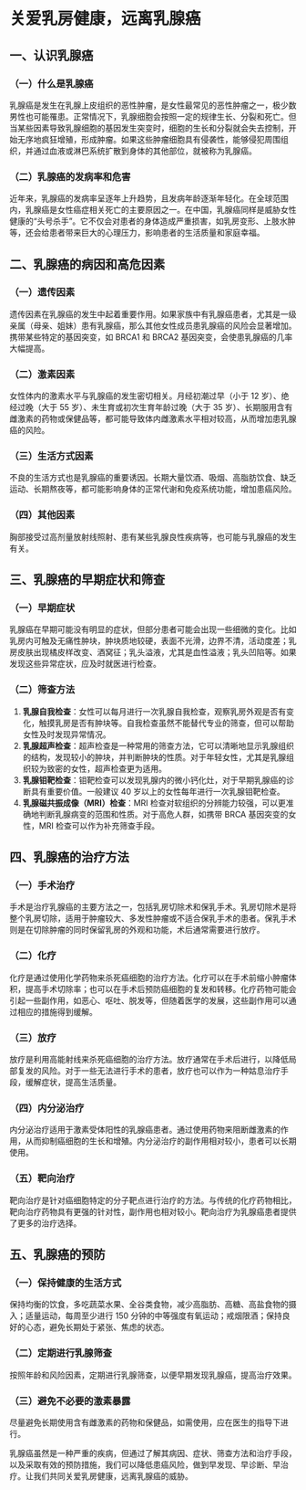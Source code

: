# 关爱乳房健康，远离乳腺癌

## 一、认识乳腺癌
### （一）什么是乳腺癌
乳腺癌是发生在乳腺上皮组织的恶性肿瘤，是女性最常见的恶性肿瘤之一，极少数男性也可能罹患。正常情况下，乳腺细胞会按照一定的规律生长、分裂和死亡。但当某些因素导致乳腺细胞的基因发生突变时，细胞的生长和分裂就会失去控制，开始无序地疯狂增殖，形成肿瘤。如果这些肿瘤细胞具有侵袭性，能够侵犯周围组织，并通过血液或淋巴系统扩散到身体的其他部位，就被称为乳腺癌。

### （二）乳腺癌的发病率和危害
近年来，乳腺癌的发病率呈逐年上升趋势，且发病年龄逐渐年轻化。在全球范围内，乳腺癌是女性癌症相关死亡的主要原因之一。在中国，乳腺癌同样是威胁女性健康的“头号杀手”。它不仅会对患者的身体造成严重损害，如乳房变形、上肢水肿等，还会给患者带来巨大的心理压力，影响患者的生活质量和家庭幸福。

## 二、乳腺癌的病因和高危因素
### （一）遗传因素
遗传因素在乳腺癌的发生中起着重要作用。如果家族中有乳腺癌患者，尤其是一级亲属（母亲、姐妹）患有乳腺癌，那么其他女性成员患乳腺癌的风险会显著增加。携带某些特定的基因突变，如 BRCA1 和 BRCA2 基因突变，会使患乳腺癌的几率大幅提高。

### （二）激素因素
女性体内的激素水平与乳腺癌的发生密切相关。月经初潮过早（小于 12 岁）、绝经过晚（大于 55 岁）、未生育或初次生育年龄过晚（大于 35 岁）、长期服用含有雌激素的药物或保健品等，都可能导致体内雌激素水平相对较高，从而增加患乳腺癌的风险。

### （三）生活方式因素
不良的生活方式也是乳腺癌的重要诱因。长期大量饮酒、吸烟、高脂肪饮食、缺乏运动、长期熬夜等，都可能影响身体的正常代谢和免疫系统功能，增加患癌风险。

### （四）其他因素
胸部接受过高剂量放射线照射、患有某些乳腺良性疾病等，也可能与乳腺癌的发生有关。

## 三、乳腺癌的早期症状和筛查
### （一）早期症状
乳腺癌在早期可能没有明显的症状，但部分患者可能会出现一些细微的变化。比如乳房内可触及无痛性肿块，肿块质地较硬，表面不光滑，边界不清，活动度差；乳房皮肤出现橘皮样改变、酒窝征；乳头溢液，尤其是血性溢液；乳头凹陷等。如果发现这些异常症状，应及时就医进行检查。

### （二）筛查方法
1. **乳腺自我检查**：女性可以每月进行一次乳腺自我检查，观察乳房外观是否有变化，触摸乳房是否有肿块等。自我检查虽然不能替代专业的筛查，但可以帮助女性及时发现异常情况。
2. **乳腺超声检查**：超声检查是一种常用的筛查方法，它可以清晰地显示乳腺组织的结构，发现较小的肿块，并判断肿块的性质。对于年轻女性，尤其是乳腺组织较为致密的女性，超声检查更为适用。
3. **乳腺钼靶检查**：钼靶检查可以发现乳腺内的微小钙化灶，对于早期乳腺癌的诊断具有重要价值。一般建议 40 岁以上的女性每年进行一次乳腺钼靶检查。
4. **乳腺磁共振成像（MRI）检查**：MRI 检查对软组织的分辨能力较强，可以更准确地判断乳腺病变的范围和性质。对于高危人群，如携带 BRCA 基因突变的女性，MRI 检查可以作为补充筛查手段。

## 四、乳腺癌的治疗方法
### （一）手术治疗
手术是治疗乳腺癌的主要方法之一，包括乳房切除术和保乳手术。乳房切除术是将整个乳房切除，适用于肿瘤较大、多发性肿瘤或不适合保乳手术的患者。保乳手术则是在切除肿瘤的同时保留乳房的外观和功能，术后通常需要进行放疗。

### （二）化疗
化疗是通过使用化学药物来杀死癌细胞的治疗方法。化疗可以在手术前缩小肿瘤体积，提高手术切除率；也可以在手术后预防癌细胞的复发和转移。化疗药物可能会引起一些副作用，如恶心、呕吐、脱发等，但随着医学的发展，这些副作用可以通过相应的措施得到缓解。

### （三）放疗
放疗是利用高能射线来杀死癌细胞的治疗方法。放疗通常在手术后进行，以降低局部复发的风险。对于一些无法进行手术的患者，放疗也可以作为一种姑息治疗手段，缓解症状，提高生活质量。

### （四）内分泌治疗
内分泌治疗适用于激素受体阳性的乳腺癌患者。通过使用药物来阻断雌激素的作用，从而抑制癌细胞的生长和增殖。内分泌治疗的副作用相对较小，患者可以长期使用。

### （五）靶向治疗
靶向治疗是针对癌细胞特定的分子靶点进行治疗的方法。与传统的化疗药物相比，靶向治疗药物具有更强的针对性，副作用也相对较小。靶向治疗为乳腺癌患者提供了更多的治疗选择。

## 五、乳腺癌的预防
### （一）保持健康的生活方式
保持均衡的饮食，多吃蔬菜水果、全谷类食物，减少高脂肪、高糖、高盐食物的摄入；适量运动，每周至少进行 150 分钟的中等强度有氧运动；戒烟限酒；保持良好的心态，避免长期处于紧张、焦虑的状态。

### （二）定期进行乳腺筛查
按照年龄和风险因素，定期进行乳腺筛查，以便早期发现乳腺癌，提高治疗效果。

### （三）避免不必要的激素暴露
尽量避免长期使用含有雌激素的药物和保健品，如需使用，应在医生的指导下进行。

乳腺癌虽然是一种严重的疾病，但通过了解其病因、症状、筛查方法和治疗手段，以及采取有效的预防措施，我们可以降低患癌风险，做到早发现、早诊断、早治疗。让我们共同关爱乳房健康，远离乳腺癌的威胁。 